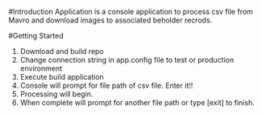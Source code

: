 #Introduction 
Application is a console application to process csv file from Mavro and download images to associated beholder recrods. 

#Getting Started
1.	Download and build repo
2.  Change connection string in app.config file to test or production environment
3.	Execute build application
4.	Console will prompt for file path of csv file. Enter it!!
5.	Processing will begin. 
6.  When complete will prompt for another file path or type [exit] to finish. 
